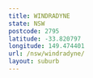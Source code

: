 ```yaml
---
title: WINDRADYNE
state: NSW
postcode: 2795
latitude: -33.820797
longitude: 149.474401
url: /nsw/windradyne/
layout: suburb
---
```

